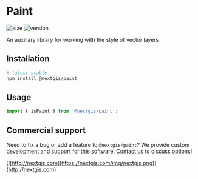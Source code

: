 # Paint

![size](https://img.shields.io/bundlephobia/minzip/@nextgis/paint) ![version](https://img.shields.io/npm/v/@nextgis/paint)

An auxiliary library for working with the style of vector layers

## Installation

```bash
# latest stable
npm install @nextgis/paint
```

## Usage

```javascript
import { isPaint } from '@nextgis/paint';
```

## Commercial support

Need to fix a bug or add a feature to `@nextgis/paint`? We provide custom development and support for this software. [Contact us](http://nextgis.com/contact/) to discuss options!

[![http://nextgis.com](https://nextgis.com/img/nextgis.png)](http://nextgis.com)
